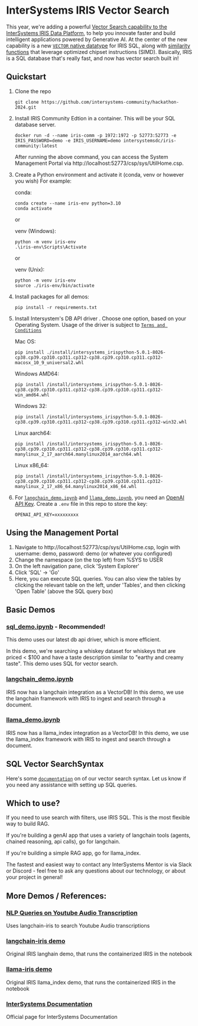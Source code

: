 # InterSystems IRIS Vector Search

This year, we're adding a powerful [Vector Search capability to the InterSystems IRIS Data Platform](https://www.intersystems.com/news/iris-vector-search-support-ai-applications/), to help you innovate faster and build intelligent applications powered by Generative AI. At the center of the new capability is a new [`VECTOR` native datatype](https://docs.intersystems.com/iris20241/csp/docbook/DocBook.UI.Page.cls?KEY=RSQL_datatype#RSQL_datatype_vector) for IRIS SQL, along with [similarity functions](https://docs.intersystems.com/iris20241/csp/docbook/Doc.View.cls?KEY=GSQL_vecsearch) that leverage optimized chipset instructions (SIMD). Basically, IRIS is a SQL database that's really fast, and now has vector search built in!


## Quickstart

1. Clone the repo
    ```Shell
    git clone https://github.com/intersystems-community/hackathon-2024.git
    ```


2. Install IRIS Community Edtion in a container. This will be your SQL database server. 
    ```Shell
    docker run -d --name iris-comm -p 1972:1972 -p 52773:52773 -e IRIS_PASSWORD=demo -e IRIS_USERNAME=demo intersystemsdc/iris-community:latest
    ```
   After running the above command, you can access the System Management Portal via http://localhost:52773/csp/sys/UtilHome.csp. 

3. Create a Python environment and activate it (conda, venv or however you wish) For example:
    
    conda:
    ```Shell
    conda create --name iris-env python=3.10
    conda activate
    ```
    or 

    venv (Windows):
    ```Shell
    python -m venv iris-env
    .\iris-env\Scripts\Activate
    ```
    or 

    venv (Unix):
    ```Shell
    python -m venv iris-env
    source ./iris-env/bin/activate
    ```

4. Install packages for all demos:
    ```Shell
    pip install -r requirements.txt
    ```

5. Install Intersystem's DB API driver . Choose one option, based on your Operating System. Usage of the driver is subject to [`Terms and Conditions`](https://www.intersystems.com/IERTU)

    Mac OS:

    ```Shell
    pip install ./install/intersystems_irispython-5.0.1-8026-cp38.cp39.cp310.cp311.cp312-cp38.cp39.cp310.cp311.cp312-macosx_10_9_universal2.whl 
    ```

    Windows AMD64:

    ```Shell
    pip install /install/intersystems_irispython-5.0.1-8026-cp38.cp39.cp310.cp311.cp312-cp38.cp39.cp310.cp311.cp312-win_amd64.whl
    ```

    Windows 32:
    ```Shell
    pip install /install/intersystems_irispython-5.0.1-8026-cp38.cp39.cp310.cp311.cp312-cp38.cp39.cp310.cp311.cp312-win32.whl 
    ```

    Linux aarch64:
    ```Shell
    pip install /install/intersystems_irispython-5.0.1-8026-cp38.cp39.cp310.cp311.cp312-cp38.cp39.cp310.cp311.cp312-manylinux_2_17_aarch64.manylinux2014_aarch64.whl 
    ```

    Linux x86_64:
    ```Shell
    pip install /install/intersystems_irispython-5.0.1-8026-cp38.cp39.cp310.cp311.cp312-cp38.cp39.cp310.cp311.cp312-manylinux_2_17_x86_64.manylinux2014_x86_64.whl
    ```

6. For [`langchain_demo.ipynb`](demo/langchain_demo.ipynb) and [`llama_demo.ipynb`](demo/llama_demo.ipynb), you need an [OpenAI API Key](https://platform.openai.com/api-keys). Create a `.env` file in this repo to store the key:
    ```
    OPENAI_API_KEY=xxxxxxxxx
    ```

## Using the Management Portal

1. Navigate to http://localhost:52773/csp/sys/UtilHome.csp, login with username: demo, password: demo (or whatever you configured)
2. Change the namespace (on the top left) from %SYS to USER
3. On the left navigation pane, click 'System Explorer'
4. Click 'SQL' -> 'Go'
5. Here, you can execute SQL queries. You can also view the tables by clicking the relevant table on the left, under 'Tables', and then clicking 'Open Table' (above the SQL query box)

## Basic Demos

### [sql_demo.ipynb](demo/sql_demo.ipynb) - Recommended!

This demo uses our latest db api driver, which is more efficient. 

In this demo, we're searching a whiskey dataset for whiskeys that are priced < $100 and have a taste description similar to "earthy and creamy taste". This demo uses SQL for vector search.

### [langchain_demo.ipynb](demo/langchain_demo.ipynb)

IRIS now has a langchain integration as a VectorDB! In this demo, we use the langchain framework with IRIS to ingest and search through a document. 

### [llama_demo.ipynb](demo/llama_demo.ipynb)

IRIS now has a llama_index integration as a VectorDB! In this demo, we use the llama_index framework with IRIS to ingest and search through a document. 

## SQL Vector SearchSyntax

Here's some [`documentation`](demo/SQLSyntax.md) on of our vector search syntax. Let us know if you need any assistance with setting up SQL queries.

## Which to use?

If you need to use search with filters, use IRIS SQL. This is the most flexible way to build RAG.

If you're building a genAI app that uses a variety of langchain tools (agents, chained reasoning, api calls), go for langchain. 

If you're building a simple RAG app, go for llama_index.

The fastest and easiest way to contact any InterSystems Mentor is via Slack or Discord - feel free to ask any questions about our technology, or about your project in general!


## More Demos / References:

### [NLP Queries on Youtube Audio Transcription](https://github.com/jrpereirajr/intersystems-iris-notebooks/blob/main/vector/langchain-iris/nlp_queries_on_youtube_audio_transcription_dataset.ipynb)
Uses langchain-iris to search Youtube Audio transcriptions

### [langchain-iris demo](https://github.com/caretdev/langchain-iris/blob/main/demo.ipynb)
Original IRIS langhain demo, that runs the containerized IRIS in the notebook

### [llama-iris demo](https://github.com/caretdev/llama-iris/blob/main/demo.ipynb)
Original IRIS llama_index demo, that runs the containerized IRIS in the notebook

### [InterSystems Documentation](https://docs.intersystems.com/)
Official page for InterSystems Documentation
